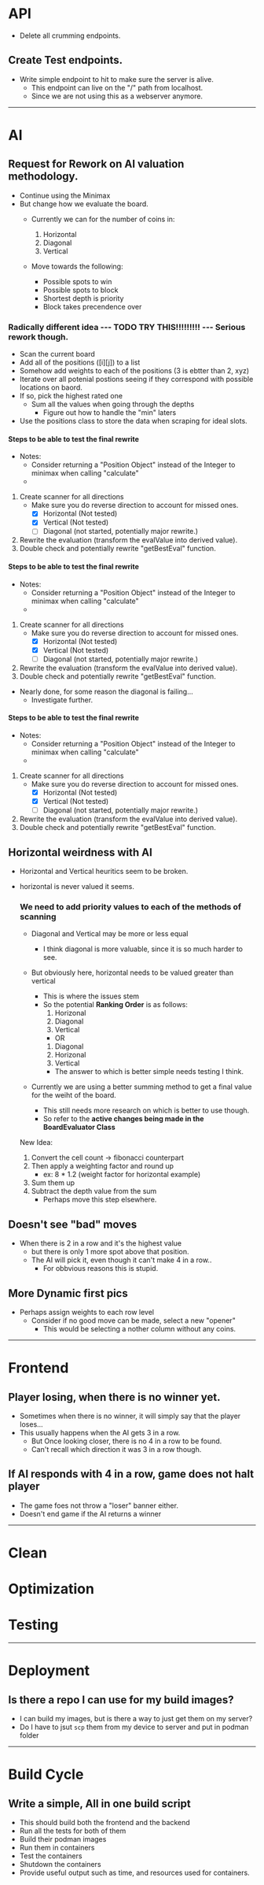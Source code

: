 # API
- Delete all crumming endpoints.

## Create Test endpoints.
- Write simple endpoint to hit to make sure the server is alive.
    - This endpoint can live on the "/" path from localhost.
    - Since we are not using this as a webserver anymore.


-----------------------------------------------------------------------------------------
# AI

## Request for Rework on AI valuation methodology.
- Continue using the Minimax
- But change how we evaluate the board.
    - Currently we can for the number of coins in:
        1. Horizontal
        2. Diagonal
        3. Vertical

    - Move towards the following:
        - Possible spots to win
        - Possible spots to block
        - Shortest depth is priority
        - Block takes precendence over 
    
### Radically different idea --- TODO TRY THIS!!!!!!!!! --- Serious rework though.
- Scan the current board
- Add all of the positions ([i][j]) to a list
- Somehow add weights to each of the positions (3 is ebtter than 2, xyz)
- Iterate over all potenial postions seeing if they correspond with possible locations on baord.
- If so, pick the highest rated one
    - Sum all the values when going through the depths
        - Figure out how to handle the "min" laters
- Use the positions class to store the data when scraping for ideal slots.

#### Steps to be able to test the final rewrite
- Notes:
    - Consider returning a "Position Object" instead of the Integer to minimax when calling "calculate"
    - 

1. Create scanner for all directions
    - Make sure you do reverse direction to account for missed ones.
        - [x] Horizontal (Not tested)
        - [x] Vertical (Not tested)
        - [ ] Diagonal (not started, potentially major rewrite.)

2. Rewrite the evaluation (transform the evalValue into derived value).
3. Double check and potentially rewrite "getBestEval" function.

#### Steps to be able to test the final rewrite
- Notes:
    - Consider returning a "Position Object" instead of the Integer to minimax when calling "calculate"
    - 

1. Create scanner for all directions
    - Make sure you do reverse direction to account for missed ones.
        - [x] Horizontal (Not tested)
        - [x] Vertical (Not tested)
        - [ ] Diagonal (not started, potentially major rewrite.)

2. Rewrite the evaluation (transform the evalValue into derived value).
3. Double check and potentially rewrite "getBestEval" function.

- Nearly done, for some reason the diagonal is failing...
    - Investigate further.

#### Steps to be able to test the final rewrite
- Notes:
    - Consider returning a "Position Object" instead of the Integer to minimax when calling "calculate"
    - 

1. Create scanner for all directions
    - Make sure you do reverse direction to account for missed ones.
        - [x] Horizontal (Not tested)
        - [x] Vertical (Not tested)
        - [ ] Diagonal (not started, potentially major rewrite.)

2. Rewrite the evaluation (transform the evalValue into derived value).
3. Double check and potentially rewrite "getBestEval" function.




## Horizontal weirdness with AI 
- Horizontal and Vertical heuritics seem to be broken.
- horizontal is never valued it seems.

    ### We need to add priority values to each of the methods of scanning
    - Diagonal and Vertical may be more or less equal
        - I think diagonal is more valuable, since it is so much harder to see.
    - But obviously here, horizontal needs to be valued greater than vertical
        - This is where the issues stem
        - So the potential **Ranking Order** is as follows:
            1. Horizonal
            2. Diagonal
            3. Vertical
            - OR
            1. Diagonal
            2. Horizonal
            3. Vertical
            - The answer to which is better simple needs testing I think.

    - Currently we are using a better summing method to get a final value for the weiht of the board.
        - This still needs more research on which is better to use though.
        - So refer to the **active changes being made in the BoardEvaluator Class**


    New Idea:
    1. Convert the cell count -> fibonacci counterpart
    2. Then apply a weighting factor and round up
        - ex: 8 * 1.2 (weight factor for horizontal example)
    3. Sum them up
    4. Subtract the depth value from the sum
        - Perhaps move this step elsewhere.


## Doesn't see "bad" moves
- When there is 2 in a row and it's the highest value
    - but there is only 1 more spot above that position.
    - The AI will pick it, even though it can't make 4 in a row..
        - For obbvious reasons this is stupid.

## More Dynamic first pics
- Perhaps assign weights to each row level
    - Consider if no good move can be made, select a new "opener"
        - This would be selecting a nother column without any coins.

-----------------------------------------------------------------------------------------
# Frontend

## Player losing, when there is no winner yet.
- Sometimes when there is no winner, it will simply say that the player loses...
- This usually happens when the AI gets 3 in a row.
    - But Once looking closer, there is no 4 in a row to be found.
    - Can't recall which direction it was 3 in a row though.


## If AI responds with 4 in a row, game does not halt player
- The game foes not throw a "loser" banner either.
- Doesn't end game if the AI returns a winner

-----------------------------------------------------------------------------------------
# Clean
# Optimization
# Testing

-----------------------------------------------------------------------------------------
# Deployment

## Is there a repo I can use for my build images?
- I can build my images, but is there a way to just get them on my server?
- Do I have to jsut `scp` them from my device to server and put in podman folder

-----------------------------------------------------------------------------------------
# Build Cycle
## Write a simple, All in one build script
- This should build both the frontend and the backend
- Run all the tests for both of them
- Build their podman images
- Run them in containers
- Test the containers
- Shutdown the containers
- Provide useful output such as time, and resources used for containers.


